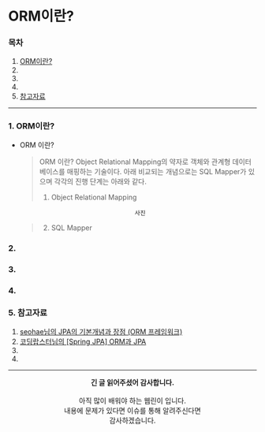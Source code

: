 # ORM이란?

### 목차
1. [ORM이란?]()
2. []()
3. []()
4. []()
5. [참고자료]()

---

### 1. ORM이란?

 - ORM 이란?
   > ORM 이란? Object Relational Mapping의 약자로 객체와 관계형 데이터 베이스를 매핑하는 기술이다.
   > 아래 비교되는 개념으로는 SQL Mapper가 있으며 각각의 진행 단계는 아래와 같다.
   > 1. Object Relational Mapping
   
     <div align="center">
    
        사진
     
     </div>
     
   > 2. SQL Mapper

### 2.


### 3.


### 4.


### 5. 참고자료
1. [seohae님의 JPA의 기본개념과 장점 (ORM 프레임워크)](https://devfunny.tistory.com/422)
2. [코딩랍스터님의 [Spring JPA] ORM과 JPA](https://me-analyzingdata.tistory.com/entry/Spring-JPA-ORM%EA%B3%BC-JPA)
3. []()
4. []()


---
<div align="center">
  <b>긴 글 읽어주셨어 감사합니다.</b><br/><br/>
  아직 많이 배워야 하는 웹린이 입니다.<br/>
  내용에 문제가 있다면 이슈를 통해 알려주신다면 <br>
  감사하겠습니다.
</div>
